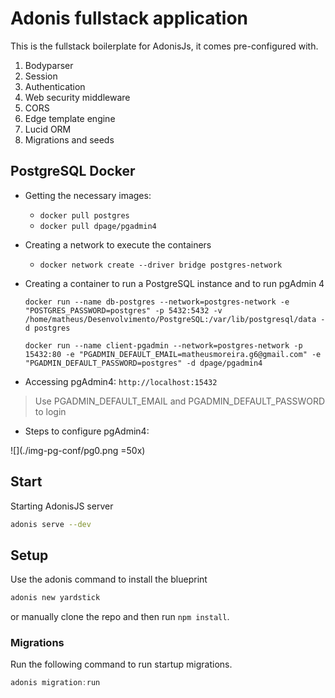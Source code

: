 # Adonis fullstack application

This is the fullstack boilerplate for AdonisJs, it comes pre-configured with.

1. Bodyparser
2. Session
3. Authentication
4. Web security middleware
5. CORS
6. Edge template engine
7. Lucid ORM
8. Migrations and seeds

## PostgreSQL Docker

- Getting the necessary images:
    - `docker pull postgres`
    - `docker pull dpage/pgadmin4`

- Creating a network to execute the containers
    - `docker network create --driver bridge postgres-network`

- Creating a container to run a PostgreSQL instance and to run pgAdmin 4
    ```
    docker run --name db-postgres --network=postgres-network -e "POSTGRES_PASSWORD=postgres" -p 5432:5432 -v /home/matheus/Desenvolvimento/PostgreSQL:/var/lib/postgresql/data -d postgres
    ```
    ```
    docker run --name client-pgadmin --network=postgres-network -p 15432:80 -e "PGADMIN_DEFAULT_EMAIL=matheusmoreira.g6@gmail.com" -e "PGADMIN_DEFAULT_PASSWORD=postgres" -d dpage/pgadmin4
    ```

- Accessing pgAdmin4: `http://localhost:15432`
> Use PGADMIN_DEFAULT_EMAIL and PGADMIN_DEFAULT_PASSWORD to login

- Steps to configure pgAdmin4:

![](./img-pg-conf/pg0.png =50x)

## Start

Starting AdonisJS server

```bash
adonis serve --dev
```

## Setup

Use the adonis command to install the blueprint

```bash
adonis new yardstick
```

or manually clone the repo and then run `npm install`.


### Migrations

Run the following command to run startup migrations.

```js
adonis migration:run
```
